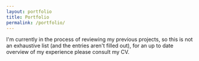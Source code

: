 ```yaml
---
layout: portfolio
title: Portfolio
permalink: /portfolio/
---
```


I'm currently in the process of reviewing my previous projects, so this is not an exhaustive list (and the entries aren't filled out), for an up to date overview of my experience please consult my CV.